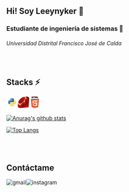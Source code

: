 ## Hi! Soy Leeynyker 👋

### Estudiante de ingeniería de sistemas 🌱
###### Universidad Distrital Francisco José de Calda

<br>

## Stacks :zap:
<img align="left" alt="python"  width="30px" src= "https://raw.githubusercontent.com/github/explore/80688e429a7d4ef2fca1e82350fe8e3517d3494d/topics/python/python.png" />
<img align="left" alt="ruby"  width="30px" src= "https://raw.githubusercontent.com/github/explore/80688e429a7d4ef2fca1e82350fe8e3517d3494d/topics/ruby/ruby.png" />
<img align="left" alt="html"  width="30px" src= "https://raw.githubusercontent.com/github/explore/80688e429a7d4ef2fca1e82350fe8e3517d3494d/topics/html/html.png" />

<br>
<br>



[![Anurag's github stats](https://github-readme-stats.vercel.app/api?username=Leeynyker&count_private=false&hide=contribs,prs&show_icons=true&theme=dark)](https://github.com/anuraghazra/github-readme-stats)


[![Top Langs](https://github-readme-stats.vercel.app/api/top-langs/?username=Leeynyker&layout=compact&theme=dark)](https://github.com/anuraghazra/github-readme-stats)

<br>
<br>

## Contáctame

[<img align="left" alt="gmail" src= "https://img.shields.io/badge/Gmail-000000?style=for-the-badge&logo=gmail&logoColor=white" />][gmail]
[<img align="left" alt="instagram" src= "https://img.shields.io/badge/Instagram-000000?style=for-the-badge&logo=instagram&logoColor=white" />][insta]



[gmail]:mailto:Leeynykeramr@gmail.com
[insta]:https://www.instagram.com/leey_andres/

<!--
**Leeynyker/Leeynyker** is a ✨ _special_ ✨ repository because its `README.md` (this file) appears on your GitHub profile.

Here are some ideas to get you started:

- 🔭 I’m currently working on ...
- 🌱 I’m currently learning ...
- 👯 I’m looking to collaborate on ...
- 🤔 I’m looking for help with ...
- 💬 Ask me about ...
- 📫 How to reach me: ...
- 😄 Pronouns: ...
- ⚡ Fun fact: ...
-->
